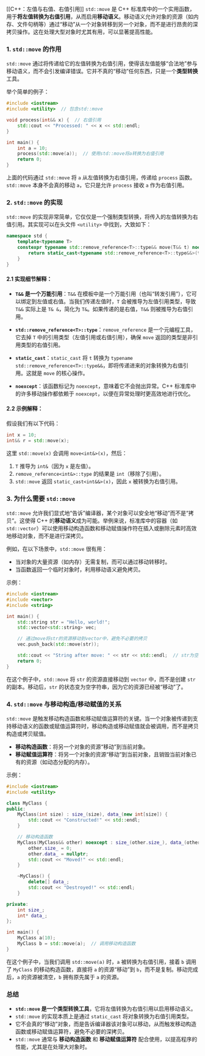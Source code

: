 [[C++：左值与右值、右值引用]]
`std::move` 是 C++ 标准库中的一个实用函数，用于**将左值转换为右值引用**，从而启用**移动语义**。移动语义允许对象的资源（如内存、文件句柄等）通过“移动”从一个对象转移到另一个对象，而不是进行昂贵的深拷贝操作。这在处理大型对象时尤其有用，可以显著提高性能。

### 1. `std::move` 的作用

`std::move` 通过将传递给它的左值转换为右值引用，使得该左值能够“合法地”参与移动语义，而不会引发编译错误。它并不真的“移动”任何东西，只是一个**类型转换**工具。

举个简单的例子：
```cpp
#include <iostream>
#include <utility>  // 包含std::move

void process(int&& x) {  // 右值引用
    std::cout << "Processed: " << x << std::endl;
}

int main() {
    int a = 10;
    process(std::move(a));  // 使用std::move将a转换为右值引用
    return 0;
}
```

上面的代码通过 `std::move` 将 `a` 从左值转换为右值引用，传递给 `process` 函数。`std::move` 本身不会真的移动 `a`，它只是允许 `process` 接收 `a` 作为右值引用。

### 2. `std::move` 的实现

`std::move` 的实现非常简单，它仅仅是一个强制类型转换，将传入的左值转换为右值引用。其实现可以在头文件 `<utility>` 中找到，大致如下：

```cpp
namespace std {
    template<typename T>
    constexpr typename std::remove_reference<T>::type&& move(T&& t) noexcept {
        return static_cast<typename std::remove_reference<T>::type&&>(t);
    }
}
```

#### 2.1 实现细节解释：

- **`T&&` 是一个万能引用**：`T&&` 在模板中是一个万能引用（也叫“转发引用”），它可以绑定到左值或右值。当我们传递左值时，`T` 会被推导为左值引用类型，导致 `T&&` 实际上是 `T& &`，简化为 `T&`。如果传递的是右值，`T&&` 则被推导为右值引用。
  
- **`std::remove_reference<T>::type`**：`remove_reference` 是一个元编程工具，它去掉 `T` 中的引用类型（左值引用或右值引用），确保 `move` 返回的类型是非引用类型的右值引用。
  
- **`static_cast`**：`static_cast` 将 `t` 转换为 `typename std::remove_reference<T>::type&&`，即将传递进来的对象转换为右值引用。这就是 `move` 的核心操作。

- **`noexcept`**：该函数标记为 `noexcept`，意味着它不会抛出异常。C++ 标准库中的许多移动操作都依赖于 `noexcept`，以便在异常处理时更高效地进行优化。

#### 2.2 示例解释：

假设我们有以下代码：

```cpp
int x = 10;
int&& r = std::move(x);
```

这里 `std::move(x)` 会调用 `move<int&>(x)`，然后：
1. `T` 推导为 `int&`（因为 `x` 是左值）。
2. `remove_reference<int&>::type` 的结果是 `int`（移除了引用）。
3. `std::move` 返回 `static_cast<int&&>(x)`，因此 `x` 被转换为右值引用。

### 3. 为什么需要 `std::move`

`std::move` 允许我们显式地“告诉”编译器，某个对象可以安全地“移动”而不是“拷贝”。这使得 C++ 的**移动语义**成为可能。举例来说，标准库中的容器（如 `std::vector`）可以使用移动构造函数和移动赋值操作符在插入或删除元素时高效地移动对象，而不是进行深拷贝。

例如，在以下场景中，`std::move` 很有用：

- 当对象的大量资源（如内存）无需复制，而可以通过移动转移时。
- 当函数返回一个临时对象时，利用移动语义避免拷贝。
  
示例：

```cpp
#include <iostream>
#include <vector>
#include <string>

int main() {
    std::string str = "Hello, world!";
    std::vector<std::string> vec;

    // 通过move将str的资源移动到vector中，避免不必要的拷贝
    vec.push_back(std::move(str));

    std::cout << "String after move: " << str << std::endl;  // str为空
    return 0;
}
```

在这个例子中，`std::move` 将 `str` 的资源直接移动到 `vector` 中，而不是创建 `str` 的副本。移动后，`str` 的状态变为空字符串，因为它的资源已经被“移动”了。

### 4. `std::move` 与移动构造/移动赋值的关系

`std::move` 是触发移动构造函数和移动赋值运算符的关键。当一个对象被传递到支持移动语义的函数或赋值运算符时，移动构造或移动赋值就会被调用，而不是拷贝构造或拷贝赋值。

- **移动构造函数**：将另一个对象的资源“移动”到当前对象。
- **移动赋值运算符**：将另一个对象的资源“移动”到当前对象，且销毁当前对象已有的资源（如动态分配的内存）。

示例：
```cpp
#include <iostream>
#include <utility>

class MyClass {
public:
    MyClass(int size) : size_(size), data_(new int[size]) {
        std::cout << "Constructed!" << std::endl;
    }

    // 移动构造函数
    MyClass(MyClass&& other) noexcept : size_(other.size_), data_(other.data_) {
        other.size_ = 0;
        other.data_ = nullptr;
        std::cout << "Moved!" << std::endl;
    }

    ~MyClass() {
        delete[] data_;
        std::cout << "Destroyed!" << std::endl;
    }

private:
    int size_;
    int* data_;
};

int main() {
    MyClass a(10);
    MyClass b = std::move(a);  // 调用移动构造函数
}
```

在这个例子中，当我们调用 `std::move(a)` 时，`a` 被转换为右值引用，接着 `b` 调用了 `MyClass` 的移动构造函数，直接将 `a` 的资源“移动”到 `b`，而不是复制。移动完成后，`a` 的资源被清空，`b` 拥有原先属于 `a` 的资源。

### 总结

- **`std::move` 是一个类型转换工具**，它将左值转换为右值引用以启用移动语义。
- `std::move` 的实现本质上是通过 `static_cast` 将对象转换为右值引用类型。
- 它不会真的“移动”对象，而是告诉编译器该对象可以移动，从而触发移动构造函数或移动赋值运算符，避免不必要的深拷贝。
- `std::move` 通常与 **移动构造函数** 和 **移动赋值运算符** 配合使用，以提高程序的性能，尤其是在处理大对象时。